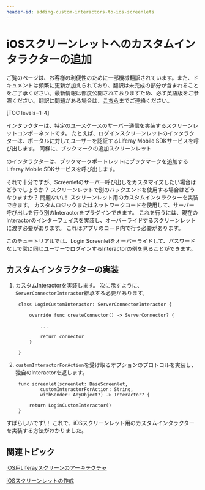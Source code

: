 ```yaml
---
header-id: adding-custom-interactors-to-ios-screenlets
---
```


# iOSスクリーンレットへのカスタムインタラクターの追加

<p class="alert alert-info"><span class="wysiwyg-color-blue120">ご覧のページは、お客様の利便性のために一部機械翻訳されています。また、ドキュメントは頻繁に更新が加えられており、翻訳は未完成の部分が含まれることをご了承ください。最新情報は都度公開されておりますため、必ず英語版をご参照ください。翻訳に問題がある場合は、<a href="mailto:support-content-jp@liferay.com">こちら</a>までご連絡ください。</span></p>

[TOC levels=1-4]

インタラクターは、特定のユースケースのサーバー通信を実装するスクリーンレットコンポーネントです。 たとえば、ログインスクリーンレットのインタラクターは、ポータルに対してユーザーを認証するLiferay Mobile SDKサービスを呼び出します。 同様に、ブックマークの追加スクリーンレット</a>

のインタラクターは、ブックマークポートレットにブックマークを追加するLiferay Mobile SDKサービスを呼び出します。</p> 

それで十分ですが、Screenletのサーバー呼び出しをカスタマイズしたい場合はどうでしょうか？ スクリーンレットで別のバックエンドを使用する場合はどうなりますか？ 問題ない\！ スクリーンレット用のカスタムインタラクターを実装できます。 カスタムロジックまたはネットワークコードを使用して、サーバー呼び出しを行う別のInteractorをプラグインできます。 これを行うには、現在のInteractorのインターフェイスを実装し、オーバーライドするスクリーンレットに渡す必要があります。 これはアプリのコード内で行う必要があります。

このチュートリアルでは、Login Screenletをオーバーライドして、パスワードなしで常に同じユーザーでログインするInteractorの例を見ることができます。



## カスタムインタラクターの実装

1.  カスタムInteractorを実装します。 次に示すように、 `ServerConnectorInteractor`継承する必要があります。 
   
   

    ``` 
     class LoginCustomInteractor: ServerConnectorInteractor {

         override func createConnector() -> ServerConnector? {

             ...

             return connector
         }

     }
    ```


2.  `customInteractorForAction`を受け取るオプションのプロトコルを実装し、独自のInteractorを返します。 
   
   

    ``` 
     func screenlet(screenlet: BaseScreenlet, 
             customInteractorForAction: String, 
             withSender: AnyObject?) -> Interactor? {

         return LoginCustomInteractor()
     }
    ```


すばらしいです\！ これで、iOSスクリーンレット用のカスタムインタラクターを実装する方法がわかりました。



## 関連トピック

[iOS用Liferayスクリーンのアーキテクチャ](/docs/7-1/tutorials/-/knowledge_base/t/architecture-of-liferay-screens-for-ios)

[iOSスクリーンレットの作成](/docs/7-1/tutorials/-/knowledge_base/t/creating-ios-screenlets)
